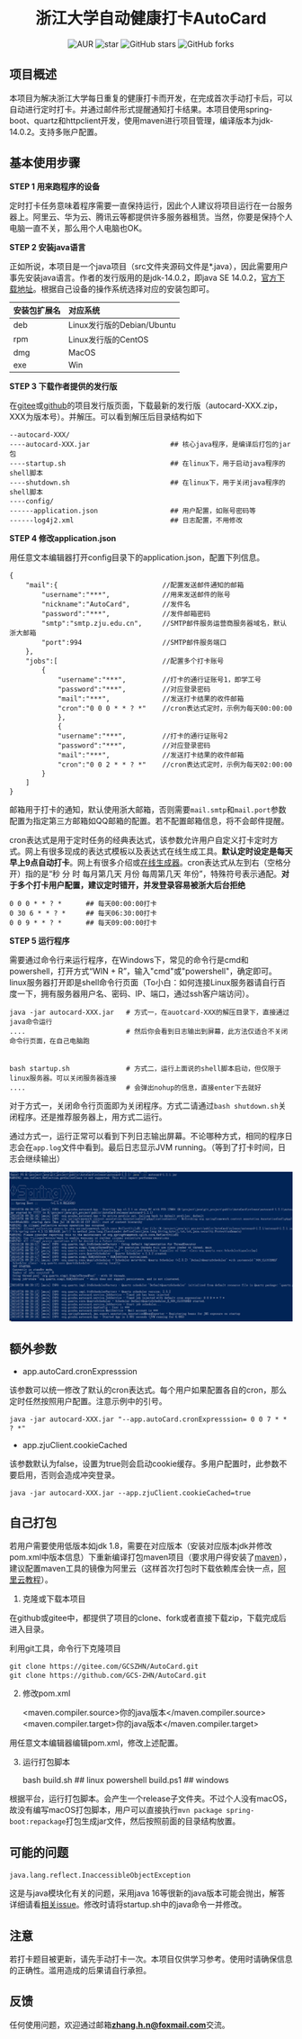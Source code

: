 <h1 style="text-align: center">浙江大学自动健康打卡AutoCard</h1>
<div style="text-align: center">

![AUR](https://img.shields.io/badge/license-Apache%20License%202.0-blue.svg)
![star](https://gitee.com/GCSZHN/AutoCard/badge/star.svg?theme=white)
![GitHub stars](https://img.shields.io/github/stars/GCS-ZHN/AutoCard.svg?style=social&label=Stars)
![GitHub forks](https://img.shields.io/github/forks/GCS-ZHN/AutoCard.svg?style=social&label=Fork)

</div>

## 项目概述
本项目为解决浙江大学每日重复的健康打卡而开发，在完成首次手动打卡后，可以自动进行定时打卡。并通过邮件形式提醒通知打卡结果。本项目使用spring-boot、quartz和httpclient开发，使用maven进行项目管理，编译版本为jdk-14.0.2。支持多账户配置。

## 基本使用步骤
**STEP 1 用来跑程序的设备**

定时打卡任务意味着程序需要一直保持运行，因此个人建议将项目运行在一台服务器上。阿里云、华为云、腾讯云等都提供许多服务器租赁。当然，你要是保持个人电脑一直不关，那么用个人电脑也OK。

**STEP 2 安装java语言**

正如所说，本项目是一个java项目（src文件夹源码文件是*.java），因此需要用户事先安装java语言。作者的发行版用的是jdk-14.0.2，即java SE 14.0.2，[官方下载地址](https://www.oracle.com/java/technologies/javase/jdk14-archive-downloads.html)。根据自己设备的操作系统选择对应的安装包即可。

|安装包扩展名 |对应系统                  |
|:----------|:------------------------|
|deb        |Linux发行版的Debian/Ubuntu|
|rpm        |Linux发行版的CentOS       |
|dmg        |MacOS                    |
|exe        |Win                      |

**STEP 3 下载作者提供的发行版**

在[gitee](https://gitee.com/GCSZHN/AutoCard/releases/)或[github](https://github.com/GCS-ZHN/AutoCard/releases)的项目发行版页面，下载最新的发行版（autocard-XXX.zip，XXX为版本号）。并解压。可以看到解压后目录结构如下

    --autocard-XXX/
    ----autocard-XXX.jar                    ## 核心java程序，是编译后打包的jar包
    ----startup.sh                          ## 在linux下，用于启动java程序的shell脚本
    ----shutdown.sh                         ## 在linux下，用于关闭java程序的shell脚本
    ----config/
    ------application.json                  ## 用户配置，如账号密码等
    ------log4j2.xml                        ## 日志配置，不用修改

**STEP 4 修改application.json**

用任意文本编辑器打开config目录下的application.json，配置下列信息。

    {
        "mail":{                          //配置发送邮件通知的邮箱
            "username":"***",             //用来发送邮件的账号
            "nickname":"AutoCard",        //发件名
            "password":"***",             //发件邮箱密码
            "smtp":"smtp.zju.edu.cn",     //SMTP邮件服务运营商服务器域名，默认浙大邮箱
            "port":994                    //SMTP邮件服务端口
        },
        "jobs":[                          //配置多个打卡账号
            {
                "username":"***",         //打卡的通行证账号1，即学工号
                "password":"***",         //对应登录密码
                "mail":"***",             //发送打卡结果的收件邮箱
                "cron":"0 0 0 * * ? *"    //cron表达式定时，示例为每天00:00:00
                },
                {
                "username":"***",         //打卡的通行证账号2
                "password":"***",         //对应登录密码
                "mail":"***",             //发送打卡结果的收件邮箱
                "cron":"0 0 2 * * ? *"    //cron表达式定时，示例为每天02:00:00
            }
        ]
    }

邮箱用于打卡的通知，默认使用浙大邮箱，否则需要`mail.smtp`和`mail.port`参数配置为指定第三方邮箱如QQ邮箱的配置。若不配置邮箱信息，将不会邮件提醒。

cron表达式是用于定时任务的经典表达式，该参数允许用户自定义打卡定时方式。网上有很多现成的表达式模板以及表达式在线生成工具。**默认定时设定是每天早上9点自动打卡**。网上有很多介绍或[在线生成器](https://cron.qqe2.com/)。cron表达式从左到右（空格分开）指的是“秒 分 时 每月第几天 月份 每周第几天 年份”，特殊符号表示通配。**对于多个打卡用户配置，建议定时错开，并发登录容易被浙大后台拒绝**

    0 0 0 * * ? *      ## 每天00:00:00打卡
    0 30 6 * * ? *     ## 每天06:30:00打卡
    0 0 9 * * ? *      ## 每天09:00:00打卡

**STEP 5 运行程序**

需要通过命令行来运行程序，在Windows下，常见的命令行是cmd和powershell，打开方式“WIN + R”，输入"cmd"或"powershell"，确定即可。linux服务器打开即是shell命令行页面（To小白：如何连接Linux服务器请自行百度一下，拥有服务器用户名、密码、IP、端口，通过ssh客户端访问）。

    java -jar autocard-XXX.jar   # 方式一，在auotcard-XXX的解压目录下，直接通过java命令运行
    ....                         # 然后你会看到日志输出到屏幕，此方法仅适合不关闭命令行页面，在自己电脑跑


    bash startup.sh              # 方式二，运行上面说的shell脚本启动，但仅限于linux服务器。可以关闭服务器连接
    ....                         # 会弹出nohup的信息，直接enter下去就好

对于方式一，关闭命令行页面即为关闭程序。方式二请通过`bash shutdown.sh`关闭程序。还是推荐服务器上，用方式二运行。

通过方式一，运行正常可以看到下列日志输出屏幕。不论哪种方式，相同的程序日志会在`app.log`文件中看到。最后日志显示JVM running。（等到了打卡时间，日志会继续输出）

![方式一截图](templete/fig1.png)

## 额外参数
- app.autoCard.cronExpresssion

该参数可以统一修改了默认的cron表达式。每个用户如果配置各自的cron，那么定时任然按照用户配置。注意示例中的引号。

    java -jar autocard-XXX.jar "--app.autoCard.cronExpresssion= 0 0 7 * * ? *"

- app.zjuClient.cookieCached

该参数默认为false，设置为true则会启动cookie缓存。多用户配置时，此参数不要启用，否则会造成冲突登录。

    java -jar autocard-XXX.jar --app.zjuClient.cookieCached=true

## 自己打包
若用户需要使用低版本如jdk 1.8，需要在对应版本（安装对应版本jdk并修改pom.xml中版本信息）下重新编译打包maven项目（要求用户得安装了[maven](https://maven.apache.org/download.cgi)），建议配置maven工具的镜像为阿里云（这样首次打包时下载依赖库会快一点，[阿里云教程](https://maven.aliyun.com/mvn/guide)）。

1. 克隆或下载本项目

在github或gitee中，都提供了项目的clone、fork或者直接下载zip，下载完成后进入目录。

利用git工具，命令行下克隆项目

    git clone https://gitee.com/GCSZHN/AutoCard.git
    git clone https://github.com/GCS-ZHN/AutoCard.git

2. 修改pom.xml
   
    <maven.compiler.source>你的java版本</maven.compiler.source>
    <maven.compiler.target>你的java版本</maven.compiler.target>

用任意文本编辑器编辑pom.xml，修改上述配置。

3. 运行打包脚本

    bash build.sh         ## linux
    powershell build.ps1  ## windows

根据平台，运行打包脚本。会产生一个release子文件夹。不过个人没有macOS，故没有编写macOS打包脚本，用户可以直接执行`mvn package spring-boot:repackage`打包生成jar文件，然后按照前面的目录结构放置。

## 可能的问题
`java.lang.reflect.InaccessibleObjectException`

这是与java模块化有关的问题，采用java 16等很新的java版本可能会抛出，解答详细请看[相关issue](https://gitee.com/GCSZHN/AutoCard/issues/I42IF9)。修改时请将startup.sh中的java命令一并修改。

## 注意
若打卡题目被更新，请先手动打卡一次。本项目仅供学习参考。使用时请确保信息的正确性。滥用造成的后果请自行承担。

## 反馈
任何使用问题，欢迎通过邮箱**zhang.h.n@foxmail.com**交流。
